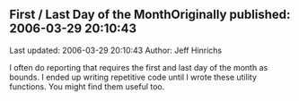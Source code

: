 ## First / Last Day of the MonthOriginally published: 2006-03-29 20:10:43 
Last updated: 2006-03-29 20:10:43 
Author: Jeff Hinrichs 
 
I often do reporting that requires the first and last day of the month as bounds.  I ended up writing repetitive code until I wrote these utility functions.  You might find them useful too.